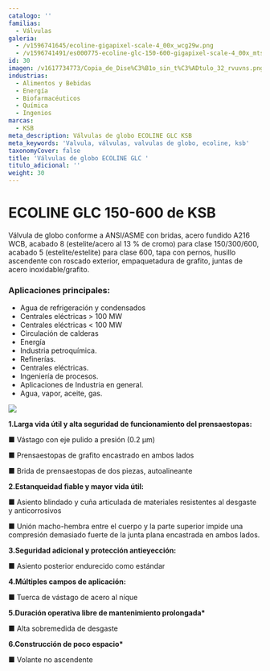 ```yaml
---
catalogo: ''
familias:
  - Válvulas
galeria:
  - /v1596741645/ecoline-gigapixel-scale-4_00x_wcg29w.png
  - /v1596741491/es000775-ecoline-glc-150-600-gigapixel-scale-4_00x_mtscsw.png
id: 30
imagen: /v1617734773/Copia_de_Dise%C3%B1o_sin_t%C3%ADtulo_32_rvuvns.png
industrias:
  - Alimentos y Bebidas
  - Energía
  - Biofarmacéuticos
  - Química
  - Ingenios
marcas:
  - KSB
meta_description: Válvulas de globo ECOLINE GLC KSB
meta_keywords: 'Valvula, válvulas, valvulas de globo, ecoline, ksb'
taxonomyCover: false
title: 'Válvulas de globo ECOLINE GLC '
titulo_adicional: ''
weight: 30
---
```




# **ECOLINE GLC 150-600 de KSB**

Válvula de globo conforme a ANSI/ASME con bridas, acero fundido A216 WCB, acabado 8 (estelite/acero al 13 % de cromo) para clase 150/300/600, acabado 5 (estelite/estelite) para clase 600, tapa con pernos, husillo ascendente con roscado exterior, empaquetadura de grafito, juntas de acero inoxidable/grafito.

### **Aplicaciones principales:**

* Agua de refrigeración y condensados
* Centrales eléctricas > 100 MW
* Centrales eléctricas < 100 MW
* Circulación de calderas
* Energía
* Industria petroquímica.
* Refinerías.
* Centrales eléctricas.
* Ingeniería de procesos.
* Aplicaciones de Industria en general.
* Agua, vapor, aceite, gas.

![](https://res.cloudinary.com/novatec/v1596740844/ecoline_espec-gigapixel-scale-4_00x_fupo6b.png)

**1.Larga vida útil y alta seguridad de funcionamiento del prensaestopas:**

■ Vástago con eje pulido a presión (0.2 μm)

■ Prensaestopas de grafito encastrado en ambos lados

■ Brida de prensaestopas de dos piezas, autoalineante

**2.Estanqueidad fiable y mayor vida útil:**

■ Asiento blindado y cuña articulada de materiales resistentes al desgaste y anticorrosivos

■ Unión macho-hembra entre el cuerpo y la parte superior impide una compresión demasiado fuerte de la junta plana encastrada en ambos lados.

**3.Seguridad adicional y protección antieyección:**

■ Asiento posterior endurecido como estándar

**4.Múltiples campos de aplicación:**

■ Tuerca de vástago de acero al níque

__5.Duración operativa libre de mantenimiento prolongada*__

■ Alta sobremedida de desgaste

__6.Construcción de poco espacio*__

■ Volante no ascendente
